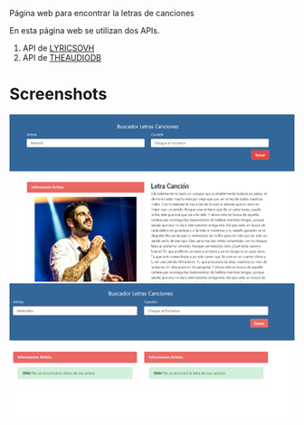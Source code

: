 Página web para encontrar la letras de canciones

En esta página web se utilizan dos APIs.

1. API de [LYRICSOVH](https://lyricsovh.docs.apiary.io/)
2. API de [THEAUDIODB](https://www.theaudiodb.com/)

# Screenshots

![Pagina principal](/screenshots/imagen1.png)
![Pagina con consulta realizada](/screenshots/imagen2.png)
